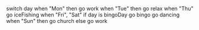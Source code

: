 switch day
  when "Mon" then go work
  when "Tue" then go relax
  when "Thu"
    go iceFishing
  when "Fri", "Sat"
    if day is bingoDay
      go bingo
      go dancing
  when "Sun" then go church
  else go work
